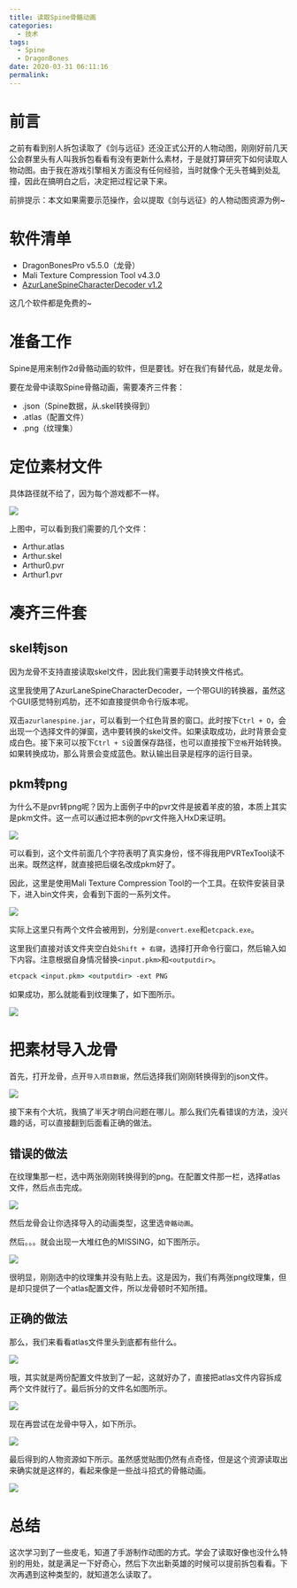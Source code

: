 ```yaml
---
title: 读取Spine骨骼动画
categories:
  - 技术
tags:
  - Spine
  - DragonBones
date: 2020-03-31 06:11:16
permalink: 
---
```

# 前言

之前有看到别人拆包读取了《剑与远征》还没正式公开的人物动图，刚刚好前几天公会群里头有人叫我拆包看看有没有更新什么素材，于是就打算研究下如何读取人物动图。由于我在游戏引擎相关方面没有任何经验，当时就像个无头苍蝇到处乱撞，因此在搞明白之后，决定把过程记录下来。

<!--more-->

前排提示：本文如果需要示范操作，会以提取《剑与远征》的人物动图资源为例~

# 软件清单

* DragonBonesPro v5.5.0（龙骨）
* Mali Texture Compression Tool v4.3.0
* [AzurLaneSpineCharacterDecoder v1.2](https://github.com/azurlane-doujin/AzurLaneSpineCharacterDecoder)

这几个软件都是免费的~

# 准备工作

Spine是用来制作2d骨骼动画的软件，但是要钱。好在我们有替代品，就是龙骨。

要在龙骨中读取Spine骨骼动画，需要凑齐三件套：
* .json（Spine数据，从.skel转换得到）
* .atlas（配置文件）
* .png（纹理集）

# 定位素材文件

具体路径就不给了，因为每个游戏都不一样。

![](https://raw.githubusercontent.com/oscarcx123/hexo_resource/master/img/spine_skeleton_decode_1.png)

上图中，可以看到我们需要的几个文件：
* Arthur.atlas
* Arthur.skel
* Arthur0.pvr
* Arthur1.pvr

# 凑齐三件套

## skel转json

因为龙骨不支持直接读取skel文件，因此我们需要手动转换文件格式。

这里我使用了AzurLaneSpineCharacterDecoder，一个带GUI的转换器，虽然这个GUI感觉特别鸡肋，还不如直接提供命令行版本呢。

双击`azurlanespine.jar`，可以看到一个红色背景的窗口。此时按下`Ctrl + O`，会出现一个选择文件的弹窗，选中要转换的skel文件。如果读取成功，此时背景会变成白色。接下来可以按下`Ctrl + S`设置保存路径，也可以直接按下`空格`开始转换。如果转换成功，那么背景会变成蓝色。默认输出目录是程序的运行目录。

## pkm转png

为什么不是pvr转png呢？因为上面例子中的pvr文件是披着羊皮的狼，本质上其实是pkm文件。这一点可以通过把本例的pvr文件拖入HxD来证明。

![](https://raw.githubusercontent.com/oscarcx123/hexo_resource/master/img/spine_skeleton_decode_2.png)

可以看到，这个文件前面几个字符表明了真实身份，怪不得我用PVRTexTool读不出来。既然这样，就直接把后缀名改成pkm好了。

因此，这里是使用Mali Texture Compression Tool的一个工具。在软件安装目录下，进入bin文件夹，会看到下面的一系列文件。

![](https://raw.githubusercontent.com/oscarcx123/hexo_resource/master/img/spine_skeleton_decode_3.png)

实际上这里只有两个文件会被用到，分别是`convert.exe`和`etcpack.exe`。

这里我们直接对该文件夹空白处`Shift + 右键`，选择打开命令行窗口，然后输入如下内容。注意根据自身情况替换`<input.pkm>`和`<outputdir>`。

```cmd
etcpack <input.pkm> <outputdir> -ext PNG
```

如果成功，那么就能看到纹理集了，如下图所示。

![](https://raw.githubusercontent.com/oscarcx123/hexo_resource/master/img/spine_skeleton_decode_4.png)

# 把素材导入龙骨

首先，打开龙骨，点开`导入项目数据`，然后选择我们刚刚转换得到的json文件。

![](https://raw.githubusercontent.com/oscarcx123/hexo_resource/master/img/spine_skeleton_decode_5.png)

接下来有个大坑，我搞了半天才明白问题在哪儿。那么我们先看错误的方法，没兴趣的话，可以直接翻到后面看正确的做法。

## 错误的做法

在纹理集那一栏，选中两张刚刚转换得到的png。在配置文件那一栏，选择atlas文件，然后点击完成。

![](https://raw.githubusercontent.com/oscarcx123/hexo_resource/master/img/spine_skeleton_decode_6.png)

然后龙骨会让你选择导入的动画类型，这里选`骨骼动画`。

然后。。。就会出现一大堆红色的MISSING，如下图所示。

![](https://raw.githubusercontent.com/oscarcx123/hexo_resource/master/img/spine_skeleton_decode_7.png)

很明显，刚刚选中的纹理集并没有贴上去。这是因为，我们有两张png纹理集，但是却只提供了一个atlas配置文件，所以龙骨顿时不知所措。

## 正确的做法

那么，我们来看看atlas文件里头到底都有些什么。

![](https://raw.githubusercontent.com/oscarcx123/hexo_resource/master/img/spine_skeleton_decode_8.png)

哦，其实就是两份配置文件放到了一起，这就好办了，直接把atlas文件内容拆成两个文件就行了。最后拆分的文件名如图所示。

![](https://raw.githubusercontent.com/oscarcx123/hexo_resource/master/img/spine_skeleton_decode_9.png)

现在再尝试在龙骨中导入，如下所示。

![](https://raw.githubusercontent.com/oscarcx123/hexo_resource/master/img/spine_skeleton_decode_10.png)

最后得到的人物资源如下所示。虽然感觉贴图仍然有点奇怪，但是这个资源读取出来确实就是这样的，看起来像是一些战斗招式的骨骼动画。

![](https://raw.githubusercontent.com/oscarcx123/hexo_resource/master/img/spine_skeleton_decode_11.png)

# 总结

这次学习到了一些皮毛，知道了手游制作动图的方式。学会了读取好像也没什么特别的用处，就是满足一下好奇心，然后下次出新英雄的时候可以提前拆包看看。下次再遇到这种类型的，就知道怎么读取了。